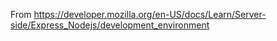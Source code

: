 From https://developer.mozilla.org/en-US/docs/Learn/Server-side/Express_Nodejs/development_environment
